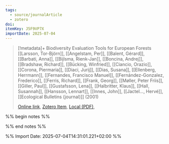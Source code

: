 ```yaml
---
tags:
  - source/journalArticle
  - zotero
doi: 
itemKey: J5F9VP7X
importDate: 2025-07-04
---
```

>[!metadata]+
> Biodiversity Evaluation Tools for European Forests
> [[Larsson, Tor-Björn]], [[Angelstam, Per]], [[Balent, Gérard]], [[Barbati, Anna]], [[Bijlsma, Rienk-Jan]], [[Boncina, Andrej]], [[Bradshaw, Richard]], [[Bücking, Winfried]], [[Ciancio, Orazio]], [[Corona, Piermaria]], [[Diaci, Jurij]], [[Dias, Susana]], [[Ellenberg, Herrmann]], [[Fernandes, Francisco Manuel]], [[Fernández-Gonzalez, Frederico]], [[Ferris, Richard]], [[Frank, Georg]], [[Møller, Peter Friis]], [[Giller, Paul]], [[Gustafsson, Lena]], [[Halbritter, Klaus]], [[Hall, Susannah]], [[Hansson, Lennart]], [[Innes, John]], [[Jactel..., Hervé]], 
> [[Ecological Bulletins (journal)]] (2001)
> 
> [Online link](http://www.jstor.org/stable/20113288), [Zotero Item](zotero://select/library/items/J5F9VP7X), [Local (PDF)](file://C:/Users/aburg/Documents/references/zotero/storage/ALQRZLMC/Larsson2001_BiodiversityEvaluation.pdf), 

%% begin notes %%

%% end notes %%

%% Import Date: 2025-07-04T14:31:01.221+02:00 %%
